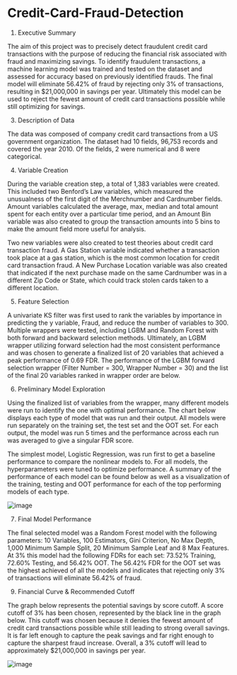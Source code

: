 # Credit-Card-Fraud-Detection
1.	Executive Summary
   
The aim of this project was to precisely detect fraudulent credit card transactions with the purpose of reducing the financial risk associated with fraud and maximizing savings. To identify fraudulent transactions, a machine learning model was trained and tested on the dataset and assessed for accuracy based on previously identified frauds. The final model will eliminate 56.42% of fraud by rejecting only 3% of transactions, resulting in $21,000,000 in savings per year. Ultimately this model can be used to reject the fewest amount of credit card transactions possible while still optimizing for savings. 

3.	Description of Data
   
The data was composed of company credit card transactions from a US government organization. The dataset had 10 fields, 96,753 records and covered the year 2010. Of the fields, 2 were numerical and 8 were categorical.

4.	Variable Creation
   
During the variable creation step, a total of 1,383 variables were created. This included two Benford’s Law variables, which measured the unusualness of the first digit of the Merchnumber and Cardnumber fields. Amount variables calculated the average, max, median and total amount spent for each entity over a particular time period, and an Amount Bin variable was also created to group the transaction amounts into 5 bins to make the amount field more useful for analysis.

Two new variables were also created to test theories about credit card transaction fraud. A Gas Station variable indicated whether a transaction took place at a gas station, which is the most common location for credit card transaction fraud. A New Purchase Location variable was also created that indicated if the next purchase made on the same Cardnumber was in a different Zip Code or State, which could track stolen cards taken to a different location.

5.	Feature Selection
   
A univariate KS filter was first used to rank the variables by importance in predicting the y variable, Fraud, and reduce the number of variables to 300. Multiple wrappers were tested, including LGBM and Random Forest with both forward and backward selection methods. Ultimately, an LGBM wrapper utilizing forward selection had the most consistent performance and was chosen to generate a finalized list of 20 variables that achieved a peak performance of 0.69 FDR. The performance of the LGBM forward selection wrapper (Filter Number = 300, Wrapper Number = 30) and the list of the final 20 variables ranked in wrapper order are below.

6.	Preliminary Model Exploration
   
Using the finalized list of variables from the wrapper, many different models were run to identify the one with optimal performance. The chart below displays each type of model that was run and their output. All models were run separately on the training set, the test set and the OOT set. For each output, the model was run 5 times and the performance across each run was averaged to give a singular FDR score.
 
The simplest model, Logistic Regression, was run first to get a baseline performance to compare the nonlinear models to. For all models, the hyperparameters were tuned to optimize performance. A summary of the performance of each model can be found below as well as a visualization of the training, testing and OOT performance for each of the top performing models of each type.

![image](https://github.com/jacguerra/Credit-Card-Fraud-Detection/assets/113937618/c11ee3c8-c310-44ba-970b-b75ebaf3cdda)

7.	Final Model Performance
   
The final selected model was a Random Forest model with the following parameters: 10 Variables, 100 Estimators, Gini Criterion, No Max Depth, 1,000 Minimum Sample Split, 20 Minimum Sample Leaf and 8 Max Features. At 3% this model had the following FDRs for each set: 73.52% Training, 72.60% Testing, and 56.42% OOT. The 56.42% FDR for the OOT set was the highest achieved of all the models and indicates that rejecting only 3% of transactions will eliminate 56.42% of fraud.

9.	Financial Curve & Recommended Cutoff
    
The graph below represents the potential savings by score cutoff. A score cutoff of 3% has been chosen, represented by the black line in the graph below. This cutoff was chosen because it denies the fewest amount of credit card transactions possible while still leading to strong overall savings. It is far left enough to capture the peak savings and far right enough to capture the sharpest fraud increase. Overall, a 3% cutoff will lead to approximately $21,000,000 in savings per year.

![image](https://github.com/jacguerra/Credit-Card-Fraud-Detection/assets/113937618/b76a92d2-9580-46f4-bf1f-94758d34f660)


